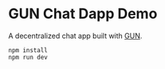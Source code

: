 # GUN Chat Dapp Demo

A decentralized chat app built with [GUN](https://gun.eco/).

```
npm install
npm run dev
```